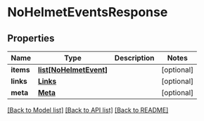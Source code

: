 # NoHelmetEventsResponse

## Properties
Name | Type | Description | Notes
------------ | ------------- | ------------- | -------------
**items** | [**list[NoHelmetEvent]**](NoHelmetEvent.md) |  | [optional] 
**links** | [**Links**](Links.md) |  | [optional] 
**meta** | [**Meta**](Meta.md) |  | [optional] 

[[Back to Model list]](../README.md#documentation-for-models) [[Back to API list]](../README.md#documentation-for-api-endpoints) [[Back to README]](../README.md)


